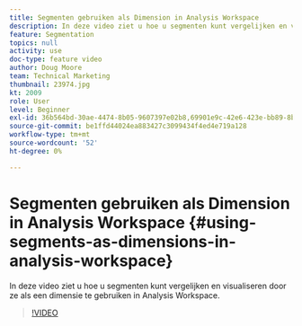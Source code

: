 ```yaml
---
title: Segmenten gebruiken als Dimension in Analysis Workspace
description: In deze video ziet u hoe u segmenten kunt vergelijken en visualiseren door ze als een dimensie te gebruiken in Analysis Workspace.
feature: Segmentation
topics: null
activity: use
doc-type: feature video
author: Doug Moore
team: Technical Marketing
thumbnail: 23974.jpg
kt: 2009
role: User
level: Beginner
exl-id: 36b564bd-30ae-4474-8b05-9607397e02b8,69901e9c-42e6-423e-bb89-8b8b0763bac7
source-git-commit: be1ffd44024ea883427c3099434f4ed4e719a128
workflow-type: tm+mt
source-wordcount: '52'
ht-degree: 0%

---
```


# Segmenten gebruiken als Dimension in Analysis Workspace {#using-segments-as-dimensions-in-analysis-workspace}

In deze video ziet u hoe u segmenten kunt vergelijken en visualiseren door ze als een dimensie te gebruiken in Analysis Workspace.

>[!VIDEO](https://video.tv.adobe.com/v/23974/?quality=12)
